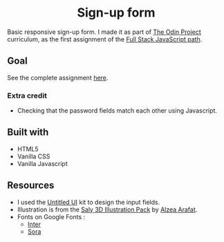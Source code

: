 <h1 align="center">Sign-up form</h1>

Basic responsive sign-up form. I made it as part of [The Odin Project](https://www.theodinproject.com/) curriculum, as the first assignment of the [Full Stack JavaScript path](https://www.theodinproject.com/paths/full-stack-javascript).

## Goal


See the complete assignment [here](https://www.theodinproject.com/lessons/node-path-intermediate-html-and-css-sign-up-form).

### Extra credit

- Checking that the password fields match each other using Javascript.

## Built with

- HTML5
- Vanilla CSS
- Vanilla Javascript

## Resources

- I used the [Untitled UI](https://www.untitledui.com/) kit to design the input fields.
- Illustration is from the [Saly 3D Illustration Pack](https://www.figma.com/community/file/890095002328610853) by [Alzea Arafat](https://www.instagram.com/alzearafat/).
- Fonts on Google Fonts :
    - [Inter](https://fonts.google.com/specimen/Inter?query=Inter)
    - [Sora](https://fonts.google.com/specimen/Sora?query=Sora)